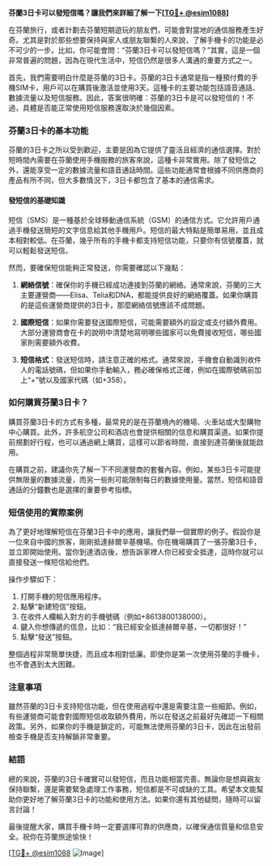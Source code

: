 **芬蘭3日卡可以發短信嗎？讓我們來詳細了解一下[[TG💪+ @esim1088](https://t.me/s/esim1088)]**

在芬蘭旅行，或者計劃去芬蘭短期遊玩的朋友們，可能會對當地的通信服務產生好奇。尤其是對於那些想要保持與家人或朋友聯繫的人來說，了解手機卡的功能是必不可少的一步。比如，你可能會問：“芬蘭3日卡可以發短信嗎？”其實，這是一個非常普遍的問題，因為在現代生活中，短信仍然是很多人溝通的重要方式之一。

首先，我們需要明白什麼是芬蘭的3日卡。芬蘭的3日卡通常是指一種預付費的手機SIM卡，用戶可以在購買後激活並使用3天。這種卡的主要功能包括語音通話、數據流量以及短信服務。因此，答案很明確：芬蘭的3日卡是可以發短信的！不過，具體是否能正常使用短信服務還取決於幾個因素。

### 芬蘭3日卡的基本功能

芬蘭的3日卡之所以受到歡迎，主要是因為它提供了靈活且經濟的通信選擇。對於短時間內需要在芬蘭使用手機服務的旅客來說，這種卡非常實用。除了發短信之外，還能享受一定的數據流量和語音通話時間。這些功能通常會根據不同供應商的產品有所不同，但大多數情況下，3日卡都包含了基本的通信需求。

#### 發短信的基礎知識

短信（SMS）是一種基於全球移動通信系統（GSM）的通信方式。它允許用戶通過手機發送簡短的文字信息給其他手機用戶。短信的最大特點是簡單易用，並且成本相對較低。在芬蘭，幾乎所有的手機卡都支持短信功能，只要你有信號覆蓋，就可以輕鬆發送短信。

然而，要確保短信能夠正常發送，你需要確認以下幾點：

1. **網絡信號**：確保你的手機已經成功連接到芬蘭的網絡。通常來說，芬蘭的三大主要運營商——Elisa、Telia和DNA，都能提供良好的網絡覆蓋。如果你購買的是這些運營商提供的3日卡，那麼網絡信號應該不成問題。

2. **國際短信**：如果你需要發送國際短信，可能需要額外的設定或支付額外費用。大部分運營商會在卡的說明中清楚地寫明哪些國家可以免費接收短信，哪些國家則需要額外收費。

3. **短信格式**：發送短信時，請注意正確的格式。通常來說，手機會自動識別收件人的電話號碼，但如果你手動輸入，務必確保格式正確，例如在國際號碼前加上“+”號以及國家代碼（如+358）。

### 如何購買芬蘭3日卡？

購買芬蘭3日卡的方式有多種，最常見的是在芬蘭境內的機場、火車站或大型購物中心購買。此外，許多航空公司和酒店也會提供相關的信息和購買渠道。如果你提前規劃好行程，也可以通過網上購買，這樣可以節省時間，直接到達芬蘭後就能啟用。

在購買之前，建議你先了解一下不同運營商的套餐內容。例如，某些3日卡可能提供無限量的數據流量，而另一些則可能限制每日的數據使用量。當然，短信和語音通話的分鐘數也是選擇的重要參考指標。

### 短信使用的實際案例

為了更好地理解短信在芬蘭3日卡中的應用，讓我們舉一個實際的例子。假設你是一位來自中國的旅客，剛剛抵達赫爾辛基機場。你在機場購買了一張芬蘭3日卡，並立即開始使用。當你到達酒店後，想告訴家裡人你已經安全抵達，這時你就可以直接發送一條短信給他們。

操作步驟如下：
1. 打開手機的短信應用程序。
2. 點擊“新建短信”按鈕。
3. 在收件人欄輸入對方的手機號碼（例如+8613800138000）。
4. 鍵入你想傳遞的信息，比如：“我已經安全抵達赫爾辛基，一切都很好！”
5. 點擊“發送”按鈕。

整個過程非常簡單快捷，而且成本相對低廉。即使你是第一次使用芬蘭的手機卡，也不會遇到太大困難。

### 注意事項

雖然芬蘭的3日卡支持短信功能，但在使用過程中還是需要注意一些細節。例如，有些運營商可能會對國際短信收取額外費用，所以在發送之前最好先確認一下相關政策。另外，如果你的手機是鎖定的，可能無法使用芬蘭的3日卡，因此在出發前檢查手機是否支持解鎖非常重要。

### 結語

總的來說，芬蘭的3日卡確實可以發短信，而且功能相當完善。無論你是想與親友保持聯繫，還是需要緊急處理工作事務，短信都是不可或缺的工具。希望本文能幫助你更好地了解芬蘭3日卡的功能和使用方法。如果你還有其他疑問，隨時可以留言討論！

最後提醒大家，購買手機卡時一定要選擇可靠的供應商，以確保通信質量和信息安全。祝你在芬蘭旅途愉快！

[[TG💪+ @esim1088](https://t.me/s/esim1088) ![Image](https://i.postimg.cc/4NQfJmqS/Snipaste-2025-05-13-00-14-12.png)]
